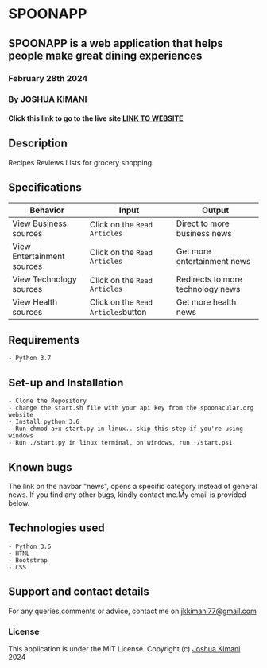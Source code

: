 # SPOONAPP

## SPOONAPP is a web application that helps people make great dining experiences
### February 28th 2024
### By JOSHUA KIMANI
#### Click this link to go to the live site **[LINK TO WEBSITE](https://news-highlight-news.herokuapp.com/)**

## Description
Recipes
Reviews
Lists for grocery shopping


## Specifications
| Behavior            | Input                         | Output                        | 
| ------------------- | ----------------------------- | ----------------------------- |
| View Business sources | Click on the `Read Articles` | Direct to more business news|
| View Entertainment sources | Click on the `Read Articles` | Get more entertainment news |
| View Technology sources | Click on the `Read Articles` | Redirects to more technology news|
| View Health sources | Click on the `Read Articles`button | Get more health news |

## Requirements
    - Python 3.7

## Set-up and Installation
    - Clone the Repository
    - change the start.sh file with your api key from the spoonacular.org website
    - Install python 3.6
    - Run chmod a+x start.py in linux.. skip this step if you're using windows
    - Run ./start.py in linux terminal, on windows, run ./start.ps1

## Known bugs
The link on the navbar "news", opens a specific category instead of general news. If you find any other bugs, kindly contact me.My email is provided below.

## Technologies used
    - Python 3.6
    - HTML
    - Bootstrap
    - CSS
    

## Support and contact details
For any queries,comments or advice, contact me on jkkimani77@gmail.com

### License
This application is under the MIT License.
Copyright (c) [Joshua Kimani](https://github.com/JKimani77//LICENSE.md) 2024
